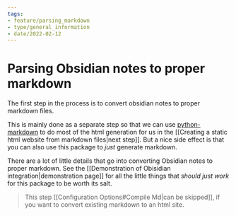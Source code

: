 ```yaml
---
tags:
- feature/parsing_markdown
- type/general_information
- date/2022-02-12
---
```


# Parsing Obsidian notes to proper markdown
The first step in the process is to convert obsidian notes to proper markdown files.


This is mainly done as a separate step so that we can use [python-markdown](https://python-markdown.github.io/) to do most of the html generation for us in the [[Creating a static html website from markdown files|next step]]. But a nice side effect is that you can also use this package to *just* generate markdown.

There are a lot of little details that go into converting Obsidian notes to proper markdown. See the [[Demonstration of Obisidian integration|demonstration page]] for all the little things that *should just work* for this package to be worth its salt.

> This step [[Configuration Options#Compile Md|can be skipped]], if you want to convert existing markdown to an html site.

